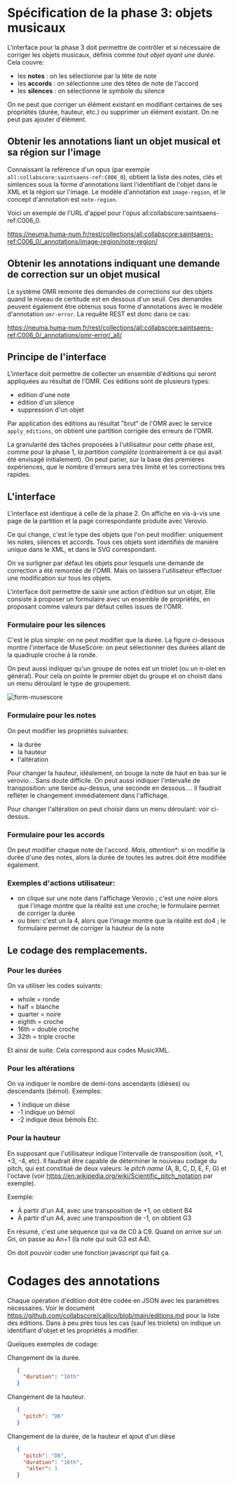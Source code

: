 # Spécification de la phase 3: objets musicaux

L'interface pour la phase 3 doit permettre de contrôler et si nécessaire de corriger les 
objets musicaux, définis comme *tout objet ayant une durée*. Cela couvre:

 - les **notes** : on les sélectionne par la tête de note
 - les **accords** : on sélectionne une des têtes de note de l'accord
 - les **silences**  : on sélectionne le symbole du silence

On ne peut que corriger un élément existant en modifiant certaines de ses propriétés (durée, hauteur, etc.)
ou supprimer un élément existant. On ne peut pas ajouter d'élément.

## Obtenir les annotations liant un  objet musical et sa région sur l'image

Connaissant la reférence d'un opus (par exemple ``all:collabscore:saintsaens-ref:C006_0``), obtient la liste 
des notes, clés et simlences
sous la forme d'annotations liant l'identifiant de l'objet dans le XML et la région sur l'image.
Le modèle d'annotation est ``image-region``, et le concept d'annotation est ``note-region``.

Voici un exemple de l'URL d'appel pour l'opus all:collabscore:saintsaens-ref:C006_0.

https://neuma.huma-num.fr/rest/collections/all:collabscore:saintsaens-ref:C006_0/_annotations/image-region/note-region/


## Obtenir les annotations indiquant une demande de correction sur un objet musical 

Le système OMR remonte des demandes de corrections sur des objets quand le niveau
de certitude est en dessous d'un seuil. Ces demandes peuvent également être obtenus sous
forme d'annotations avec le modèle d'annotation ``omr-error``. La requête REST est 
donc dans ce cas:

https://neuma.huma-num.fr/rest/collections/all:collabscore:saintsaens-ref:C006_0/_annotations/omr-error/_all/

## Principe de l'interface

L'interface doit permettre de collecter un ensemble d'éditions qui seront appliquées au résultat de l'OMR. Ces éditions sont de plusieurs types:

  -  edition d'une note
  - édition d'un silence
  - suppression d'un objet

Par application des éditions au résultat "brut" de l'OMR avec le service ``apply_editions``, 
on obtient une partition corrigée des erreurs de l'OMR.

La granularité des tâches proposées à l'utilisateur pour cette phase est, comme pour la phase 1, *la partition complète* (contrairement à ce qui avait été envisagé initialement). On peut parier, sur la base des premières expériences, que le nombre d'erreurs sera très limité et les corrections très rapides.

## L'interface

L'interface est identique à celle de la phase 2. On affiche en vis-à-vis une page de la partition et la page correspondante 
produite avec Verovio.

Ce qui change, c'est le type
des objets que l'on peut modifier: uniquement les notes, silences et accords. 
Tous ces objets sont identifiés de manière unique dans le XML, et dans le SVG correspondant.

On va surligner par défaut les objets pour lesquels une demande de correction a été 
remontée de l'OMR. Mais on laissera l'utilisateur effectuer une modification sur tous les
objets.

L'interface doit permettre de saisir une action d'édition sur un objet. Elle consiste à 
proposer un formulaire avec un ensemble de propriétés, en proposant comme valeurs
par défaut celles issues de l'OMR.

### Formulaire pour les silences

C'est le plus simple: on ne peut modifier que la durée. La figure ci-dessous montre l'interface de
MuseScore: on peut sélectionner des durées allant de la quadruple croche à la ronde. 

On peut aussi indiquer qu'un groupe de notes est un triolet (ou un n-olet en général). Pour cela
on pointe le premier objet du groupe et on choisit dans un menu déroulant le type de groupement.

![form-musescore](https://github.com/user-attachments/assets/f28f4fb3-e92e-40e2-bdef-00c2b9f8ebea)

### Formulaire pour les notes

On peut modifier les propriétés suivantes:

  - la durée
  - la hauteur
  - l'altération

Pour changer la hauteur, idéalement, on bouge la note de haut en bas sur le verovio... Sans doute difficile.
On peut aussi indiquer l'intervalle de transposition: une tierce au-dessus, une seconde en dessous.... Il 
faudrait refléter le changement immédiatement dans l'affichage.

Pour changer l'altération on peut choisir dans un menu déroulant: voir ci-dessus.


### Formulaire pour les accords

On peut modifier chaque note de l'accord. *Mais, attention**: si on modifie la durée d'une des notes,
alors la durée de toutes les autres doit être modifiée également.

### Exemples d'actions utilisateur:

 - on clique sur une note dans l'affichage Verovio ; c'est une noire alors que l'image montre que la réalité est une croche; le formulaire permet de corriger la durée
 -  ou bien: c'est un la 4,  alors que l'image montre que la réalité est do4 ; le formulaire permet de corriger la hauteur de la note

## Le codage des remplacements.

### Pour les durées

On va utiliser les codes suivants:

 - whole = ronde
 - half = blanche
 - quarter = noire
 - eighth = croche
 - 16th = double croche
 - 32th = triple croche

Et ainsi de suite. Cela correspond aux codes MusicXML.

### Pour les altérations 

On va indiquer le nombre de demi-tons ascendants (dièses) ou descendants (bémol). Exemples:

  - 1 indique un dièse
  -  -1 indique un bémol
  -  -2 indique deux bémols
Etc.

### Pour la hauteur 

En supposant que l'utiliisateur indique l'intervalle de transposition (soit, +1, +3, -4, etc). Il faudrait
être capable de déterminer le nouveau codage du pitch, qui est constitué de deux valeurs: le
*pitch name* (A, B, C, D, E, F, G) et l'octave (voir https://en.wikipedia.org/wiki/Scientific_pitch_notation 
par exemple).

Exemple:
  - À partir d'un A4, avec une transposition de +1, on obtient B4
  - À partir d'un A4, avec une transposition de -1, on obtient G3

En résumé, c'est une séquence qui va de C0 à C9. Quand on arrive sur un Gn, on passe au An+1 (la
note qui suit G3 est A4). 

On doit pouvoir coder une fonction javascript qui fait ça.


# Codages des annotations

Chaque opération d'édition doit être codée en JSON avec les paramètres nécessaires. Voir le document https://github.com/collabscore/callico/blob/main/editions.md pour la liste des éditions. Dans 
à peu près tous
les cas (sauf les triolets) on indique un identifiant d'objet et les propriétés à modifier.

Quelques exemples de codage:

Changement de la durée. 

```json
   {
     "duration": "16th"
   }
```

Changement de la hauteur. 

```json
   {
     "pitch": "D6"
   }
```


Changement de la durée, de la hauteur et ajout d'un dièse

```json
   {
     "pitch": "D6",
     "duration": "16th",
      "alter": 1
   }
```

